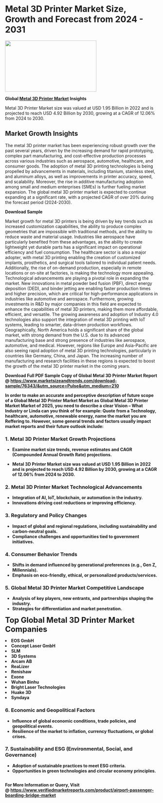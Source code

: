 <H1>Metal 3D Printer Market Size, Growth and Forecast from 2024 - 2031</H1><img class="aligncenter size-medium wp-image-584254" src="https://thirdeyenews.in/wp-content/uploads/2024/09/Global-Market-Research-300x168.jpeg" alt="" width="300" height="168" /><p><strong>Global&nbsp;<a href="https://www.marketsizeandtrends.com/download-sample/76343/&amp;utm_source=Pulse&amp;utm_medium=210">Metal 3D Printer Market</a> Insights</strong></p><p>Metal 3D Printer Market size was valued at USD 1.95 Billion in 2022 and is projected to reach USD 4.92 Billion by 2030, growing at a CAGR of 12.06% from 2024 to 2030.</p><p><h2>Market Growth Insights</h2> <p>The metal 3D printer market has been experiencing robust growth over the past several years, driven by the increasing demand for rapid prototyping, complex part manufacturing, and cost-effective production processes across various industries such as aerospace, automotive, healthcare, and consumer goods. The adoption of metal 3D printing technologies is being propelled by advancements in materials, including titanium, stainless steel, and aluminum alloys, as well as improvements in printer accuracy, speed, and scalability. Moreover, the rise in additive manufacturing adoption among small and medium enterprises (SMEs) is further fueling market expansion. The global metal 3D printer market is expected to continue expanding at a significant rate, with a projected CAGR of over 20% during the forecast period (2024-2030).</p> <p><strong>Download Sample</strong></p> <p>Market growth for metal 3D printers is being driven by key trends such as increased customization capabilities, the ability to produce complex geometries that are impossible with traditional methods, and the ability to reduce waste and material usage. Industries like aerospace have particularly benefited from these advantages, as the ability to create lightweight yet durable parts has a significant impact on operational efficiency and fuel consumption. The healthcare sector is also a major adopter, with metal 3D printing enabling the creation of customized implants, prosthetics, and surgical tools tailored to individual patient needs. Additionally, the rise of on-demand production, especially in remote locations or on-site at factories, is making the technology more appealing. Technological advancements are playing a pivotal role in expanding the market. New innovations in metal powder bed fusion (PBF), direct energy deposition (DED), and binder jetting are enabling faster production times and higher precision, which are critical for high-performance applications in industries like automotive and aerospace. Furthermore, growing investments in R&D by major companies in this field are expected to enhance the capabilities of metal 3D printers, making them more affordable, efficient, and versatile. The growing awareness and adoption of Industry 4.0 technologies also support the integration of metal 3D printing with IoT systems, leading to smarter, data-driven production workflows. Geographically, North America holds a significant share of the global market, with strong demand from the U.S. due to its advanced manufacturing base and strong presence of industries like aerospace, automotive, and medical. However, regions like Europe and Asia-Pacific are also seeing rapid adoption of metal 3D printing technologies, particularly in countries like Germany, China, and Japan. The increasing number of manufacturing and research facilities in these regions is expected to boost the growth of the metal 3D printer market in the coming years. <p><strong></p><p><span class=""><strong>Download Full PDF Sample Copy of Global Metal 3D Printer Market Report</strong> @ <a href="https://www.marketsizeandtrends.com/download-sample/76343/&amp;utm_source=Pulse&amp;utm_medium=210" target="_blank">https://www.marketsizeandtrends.com/download-sample/76343/&amp;utm_source=Pulse&amp;utm_medium=210</a></span></p><p>In order to make an accurate and perceptive description of future scope of a Global&nbsp;Metal 3D Printer Market Market as Global&nbsp;Metal 3D Printer Market Market of 2025, you need to describe a clear Vision &ndash; What Industry or Linda can you think of for example: Quote from a Technology, healthcare, automotive, renewable energy, name the market you are Reffering to. However, some general trends and factors usually impact market reports and their future outlook include:</p><h3>1.&nbsp;<strong>Metal 3D Printer Market Growth Projections</strong></h3><ul><li>Examine market size trends, revenue estimates and CAGR (Compounded Annual Growth Rate) projections.</li><li><p>Metal 3D Printer Market size was valued at USD 1.95 Billion in 2022 and is projected to reach USD 4.92 Billion by 2030, growing at a CAGR of 12.06% from 2024 to 2030.</p></li></ul><h3>2.&nbsp;<strong>Metal 3D Printer Market Technological Advancements</strong></h3><ul><li>Integration of AI, IoT, blockchain, or automation in the industry.</li><li>Innovations driving cost reductions or improving efficiency.</li></ul><h3>3.&nbsp;<strong>Regulatory and Policy Changes</strong></h3><ul><li>Impact of global and regional regulations, including sustainability and carbon-neutral goals.</li><li>Compliance challenges and opportunities tied to government initiatives.</li></ul><h3>4.&nbsp;<strong>Consumer Behavior Trends</strong></h3><ul><li>Shifts in demand influenced by generational preferences (e.g., Gen Z, Millennials).</li><li>Emphasis on eco-friendly, ethical, or personalized products/services.</li></ul><h3>5.&nbsp;<strong>Global Metal 3D Printer Market Competitive Landscape</strong></h3><ul><li>Analysis of key players, new entrants, and partnerships shaping the industry.</li><li>Strategies for differentiation and market penetration.</li></ul><p data-pm-slice="1 1 []"><span style="color: inherit; font-family: inherit; font-size: 25px;">Top Global Metal 3D Printer Market Companies</span></p><div class="" data-test-id=""><p><li>EOS GmbH</li><li> Concept Laser GmbH</li><li> SLM</li><li> 3D Systems</li><li> Arcam AB</li><li> ReaLizer</li><li> Renishaw</li><li> Exone</li><li> Wuhan Binhu</li><li> Bright Laser Technologies</li><li> Huake 3D</li><li> Syndaya</li></p></div><h3>6.&nbsp;<strong>Economic and Geopolitical Factors</strong></h3><ul><li>Influence of global economic conditions, trade policies, and geopolitical events.</li><li>Resilience of the market to inflation, currency fluctuations, or global crises.</li></ul><h3>7.&nbsp;<strong>Sustainability and ESG (Environmental, Social, and Governance)</strong></h3><ul><li>Adoption of sustainable practices to meet ESG criteria.</li><li>Opportunities in green technologies and circular economy principles.</li></ul><h2><strong style="font-size: 14px;">For More Information or Query, Visit @&nbsp;</strong><a style="background-color: #ffffff; font-size: 14px;" href="https://www.marketsizeandtrends.com/report/metal-3d-printer-market/" target="_blank">https://www.verifiedmarketreports.com/product/airport-passenger-boarding-bridge-market</a></h2>
